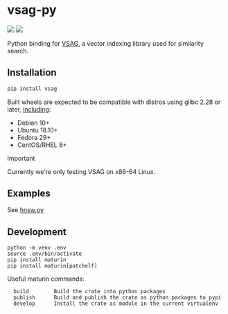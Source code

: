 # vsag-py

[![](https://github.com/jiacai2050/vsag-py/actions/workflows/CI.yml/badge.svg)](https://github.com/jiacai2050/vsag-py/actions/workflows/CI.yml)
[![](https://img.shields.io/pypi/v/vsag.svg)](https://pypi.org/project/vsag)

Python binding for [VSAG](https://github.com/alipay/vsag), a vector indexing library used for similarity search.

## Installation

```bash
pip install vsag
```

Built wheels are expected to be compatible with distros using glibc 2.28 or later, [including](https://github.com/pypa/manylinux?tab=readme-ov-file#manylinux_2_28-almalinux-8-based):

- Debian 10+
- Ubuntu 18.10+
- Fedora 29+
- CentOS/RHEL 8+

> [!IMPORTANT]
> Currently we're only testing VSAG on x86-64 Linux.

## Examples

See [hnsw.py](examples/hnsw.py)

## Development

```
python -m venv .env
source .env/bin/activate
pip install maturin
pip install maturin[patchelf]
```

Useful maturin commands:
```
  build        Build the crate into python packages
  publish      Build and publish the crate as python packages to pypi
  develop      Install the crate as module in the current virtualenv
```
